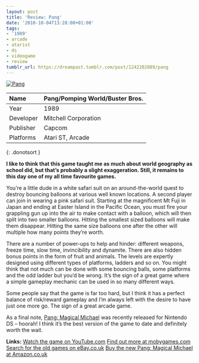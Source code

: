 ```yaml
---
layout: post
title: 'Review: Pang'
date: '2010-10-04T13:28:00+01:00'
tags:
- '1989'
- arcade
- atarist
- ds
- videogame
- review
tumblr_url: https://dreampast.tumblr.com/post/1242202889/pang
---
```

[![Pang](https://64.media.tumblr.com/tumblr_l9rzapUgmJ1qbfpni.png)](http://dreampast.tumblr.com/post/1242202889/pang)

| Name      | Pang/Pomping World/Buster Bros. |
|:----------|:--------------------------------|
| Year      | 1989 |
| Developer | Mitchell Corporation |
| Publisher | Capcom |
| Platforms | Atari ST, Arcade |
{: .donotsort }

**I like to think that this game taught me as much about world geography as school did, but that’s probably a slight exaggeration. Still, it remains to this day one of my all time favourite games.**

You’re a little dude in a white safari suit on an around-the-world quest to destroy bouncing balloons at various well known locations. A second player can join in wearing a pink safari suit. Starting at the magnificent Mt Fuji in Japan and ending at Easter Island in the Pacific Ocean, you must fire your grappling gun up into the air to make contact with a balloon, which will then split into two smaller balloons. Hitting the smallest sized balloons will make them disappear. Hitting the same size balloons one after the other will multiple how many points they’re worth.

There are a number of power-ups to help and hinder: different weapons, freeze time, slow time, invincibility and dynamite. There are also hidden bonus points in the form of fruit and animals. The levels are expertly designed using different types of platforms, ladders and so on. You might think that not much can be done with some bouncing balls, some platforms and the odd ladder but you’d be wrong. It’s the sign of a great game where a simple gameplay mechanic can be used in so many different ways.

Some people say that the game is far too hard, but I think it has a perfect balance of risk/reward gameplay and I’m always left with the desire to have just one more go. The sign of a great arcade game.

As a final note, [Pang: Magical Michael](http://www.risingstargames.com/games/pang-magical-michael-nds.html) was recently released for Nintendo DS – hoorah! I think it’s the best version of the game to date and definitely worth the wait.

**Links:**
[Watch the game on YouTube.com](http://www.youtube.com/watch?v=OeYIeaHjewU)
[Find out more at mobygames.com](http://www.mobygames.com/game/pang)
[Search for the old games on eBay.co.uk](http://video-games.shop.ebay.co.uk/i.html?_nkw=pang)
[Buy the new Pang: Magical Michael at Amazon.co.uk](http://www.amazon.co.uk/gp/product/B003VM9DDY?ie=UTF8&tag=mattspersonahobb&linkCode=as2&camp=1634&creative=19450&creativeASIN=B003VM9DDY)

